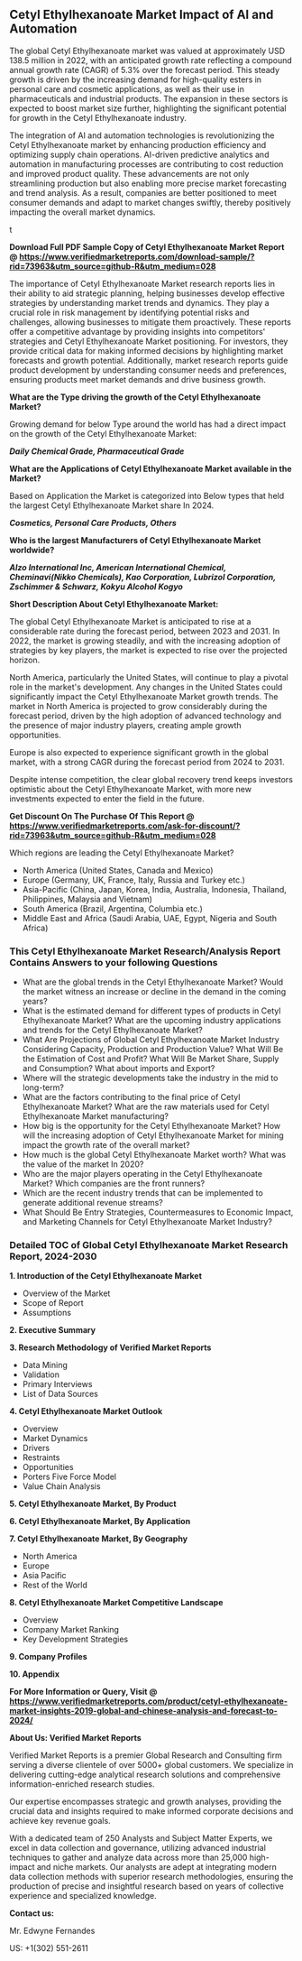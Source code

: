 <h2>Cetyl Ethylhexanoate Market Impact of AI and Automation</h2><p>The global Cetyl Ethylhexanoate market was valued at approximately USD 138.5 million in 2022, with an anticipated growth rate reflecting a compound annual growth rate (CAGR) of 5.3% over the forecast period. This steady growth is driven by the increasing demand for high-quality esters in personal care and cosmetic applications, as well as their use in pharmaceuticals and industrial products. The expansion in these sectors is expected to boost market size further, highlighting the significant potential for growth in the Cetyl Ethylhexanoate industry.</p><p>The integration of AI and automation technologies is revolutionizing the Cetyl Ethylhexanoate market by enhancing production efficiency and optimizing supply chain operations. AI-driven predictive analytics and automation in manufacturing processes are contributing to cost reduction and improved product quality. These advancements are not only streamlining production but also enabling more precise market forecasting and trend analysis. As a result, companies are better positioned to meet consumer demands and adapt to market changes swiftly, thereby positively impacting the overall market dynamics.</p>t</p><p id="" class=""><strong>Download Full PDF Sample Copy of Cetyl Ethylhexanoate Market Report @ <a href="https://www.verifiedmarketreports.com/download-sample/?rid=73963&utm_source=github-R&utm_medium=028" target="_blank">https://www.verifiedmarketreports.com/download-sample/?rid=73963&utm_source=github-R&utm_medium=028</a></strong></p><p>The importance of&nbsp;Cetyl Ethylhexanoate Market research reports lies in their ability to aid strategic planning, helping businesses develop effective strategies by understanding market trends and dynamics. They play a crucial role in risk management by identifying potential risks and challenges, allowing businesses to mitigate them proactively. These reports offer a competitive advantage by providing insights into competitors' strategies and Cetyl Ethylhexanoate Market positioning. For investors, they provide critical data for making informed decisions by highlighting market forecasts and growth potential. Additionally, market research reports guide product development by understanding consumer needs and preferences, ensuring products meet market demands and drive business growth.</p><p><strong>What are the&nbsp;Type driving the growth of the Cetyl Ethylhexanoate Market?</strong></p><p id="" class="">Growing demand for below Type around the world has had a direct impact on the growth of the Cetyl Ethylhexanoate Market:</p><em><strong>Daily Chemical Grade, Pharmaceutical Grade</strong></em></p><strong>What are the&nbsp;Applications&nbsp;of Cetyl Ethylhexanoate Market available in the Market?</strong></p><p id="" class="">Based on Application the Market is categorized into Below types that held the largest Cetyl Ethylhexanoate Market share In 2024.</p><em><strong>Cosmetics, Personal Care Products, Others</strong></em></p><strong>Who is the largest Manufacturers of Cetyl Ethylhexanoate Market worldwide?</strong></p><p><em><strong>Alzo International Inc, American International Chemical, Cheminavi(Nikko Chemicals), Kao Corporation, Lubrizol Corporation, Zschimmer & Schwarz, Kokyu Alcohol Kogyo</strong></em></p><p id="" class=""><strong>Short Description About Cetyl Ethylhexanoate Market:</strong></p><p>The global Cetyl Ethylhexanoate Market is anticipated to rise at a considerable rate during the forecast period, between 2023 and 2031. In 2022, the market is growing steadily, and with the increasing adoption of strategies by key players, the market is expected to rise over the projected horizon.</p><p>North America, particularly the United States, will continue to play a pivotal role in the market's development. Any changes in the United States could significantly impact the Cetyl Ethylhexanoate Market growth trends. The market in North America is projected to grow considerably during the forecast period, driven by the high adoption of advanced technology and the presence of major industry players, creating ample growth opportunities.</p><p>Europe is also expected to experience significant growth in the global market, with a strong CAGR during the forecast period from 2024 to 2031.</p><p>Despite intense competition, the clear global recovery trend keeps investors optimistic about the Cetyl Ethylhexanoate Market, with more new investments expected to enter the field in the future.</p><p id="" class=""><strong>Get Discount On The Purchase Of This Report @ <a href="https://www.verifiedmarketreports.com/ask-for-discount/?rid=73963&utm_source=github-R&utm_medium=028" target="_blank">https://www.verifiedmarketreports.com/ask-for-discount/?rid=73963&utm_source=github-R&utm_medium=028</a></strong></p>Which regions are leading the Cetyl Ethylhexanoate Market?</p><ul><li>North America (United States, Canada and Mexico)</li><li>Europe (Germany, UK, France, Italy, Russia and Turkey etc.)</li><li>Asia-Pacific (China, Japan, Korea, India, Australia, Indonesia, Thailand, Philippines, Malaysia and Vietnam)</li><li>South America (Brazil, Argentina, Columbia etc.)</li><li>Middle East and Africa (Saudi Arabia, UAE, Egypt, Nigeria and South Africa)</li></ul><h3 id="" class="">This Cetyl Ethylhexanoate Market Research/Analysis Report Contains Answers to your following Questions</h3><ul><li>What are the global trends in the Cetyl Ethylhexanoate Market? Would the market witness an increase or decline in the demand in the coming years?</li><li>What is the estimated demand for different types of products in Cetyl Ethylhexanoate Market? What are the upcoming industry applications and trends for the Cetyl Ethylhexanoate Market?</li><li>What Are Projections of Global Cetyl Ethylhexanoate Market Industry Considering Capacity, Production and Production Value? What Will Be the Estimation of Cost and Profit? What Will Be Market Share, Supply and Consumption? What about imports and Export?</li><li>Where will the strategic developments take the industry in the mid to long-term?</li><li>What are the factors contributing to the final price of Cetyl Ethylhexanoate Market? What are the raw materials used for Cetyl Ethylhexanoate Market manufacturing?</li><li>How big is the opportunity for the Cetyl Ethylhexanoate Market? How will the increasing adoption of Cetyl Ethylhexanoate Market for mining impact the growth rate of the overall market?</li><li>How much is the global Cetyl Ethylhexanoate Market worth? What was the value of the market In 2020?</li><li>Who are the major players operating in the Cetyl Ethylhexanoate Market? Which companies are the front runners?</li><li>Which are the recent industry trends that can be implemented to generate additional revenue streams?</li><li>What Should Be Entry Strategies, Countermeasures to Economic Impact, and Marketing Channels for Cetyl Ethylhexanoate Market Industry?</li></ul><h3 id="" class="">Detailed TOC of Global Cetyl Ethylhexanoate Market Research Report, 2024-2030</h3><p id="" class=""><strong>1. Introduction of the Cetyl Ethylhexanoate Market</strong></p><ul><li>Overview of the Market</li><li>Scope of Report</li><li>Assumptions</li></ul><p id="" class=""><strong>2. Executive Summary</strong></p><p id="" class=""><strong>3. Research Methodology of Verified Market Reports</strong></p><ul><li>Data Mining</li><li>Validation</li><li>Primary Interviews</li><li>List of Data Sources</li></ul><p id="" class=""><strong>4. Cetyl Ethylhexanoate Market Outlook</strong></p><ul><li>Overview</li><li>Market Dynamics</li><li>Drivers</li><li>Restraints</li><li>Opportunities</li><li>Porters Five Force Model</li><li>Value Chain Analysis</li></ul><p id="" class=""><strong>5. Cetyl Ethylhexanoate Market, By Product</strong></p><p id="" class=""><strong>6. Cetyl Ethylhexanoate Market, By Application</strong></p><p id="" class=""><strong>7. Cetyl Ethylhexanoate Market, By Geography</strong></p><ul><li>North America</li><li>Europe</li><li>Asia Pacific</li><li>Rest of the World</li></ul><p id="" class=""><strong>8. Cetyl Ethylhexanoate Market Competitive Landscape</strong></p><ul><li>Overview</li><li>Company Market Ranking</li><li>Key Development Strategies</li></ul><p id="" class=""><strong>9. Company Profiles</strong></p><p id="" class=""><strong>10. Appendix</strong></p><p id="" class=""><strong>For More Information or Query, Visit @ <a href="https://www.verifiedmarketreports.com/product/cetyl-ethylhexanoate-market-insights-2019-global-and-chinese-analysis-and-forecast-to-2024/" target="_blank">https://www.verifiedmarketreports.com/product/cetyl-ethylhexanoate-market-insights-2019-global-and-chinese-analysis-and-forecast-to-2024/</a></strong></p><p id="" class=""><strong>About Us: Verified Market Reports</strong></p><p id="" class="">Verified Market Reports is a premier Global Research and Consulting firm serving a diverse clientele of over 5000+ global customers. We specialize in delivering cutting-edge analytical research solutions and comprehensive information-enriched research studies.</p><p id="" class="">Our expertise encompasses strategic and growth analyses, providing the crucial data and insights required to make informed corporate decisions and achieve key revenue goals.</p><p id="" class="">With a dedicated team of 250 Analysts and Subject Matter Experts, we excel in data collection and governance, utilizing advanced industrial techniques to gather and analyze data across more than 25,000 high-impact and niche markets. Our analysts are adept at integrating modern data collection methods with superior research methodologies, ensuring the production of precise and insightful research based on years of collective experience and specialized knowledge.</p><p id="" class=""><strong>Contact us:</strong></p><p id="" class="">Mr. Edwyne Fernandes</p><p id="" class="">US: +1(302) 551-2611</p>